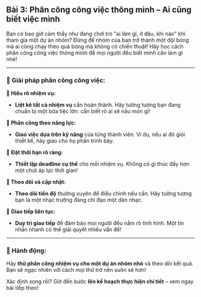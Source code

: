## Bài 3: Phân công công việc thông minh – Ai cũng biết việc mình

Bạn có bao giờ cảm thấy như đang chơi trò "ai làm gì, ở đâu, khi nào" khi tham gia một dự án nhóm? Đừng để nhóm của bạn trở thành một đội bóng mà ai cũng chạy theo quả bóng mà không có chiến thuật! Hãy học cách phân công công việc thông minh để mọi người đều biết mình cần làm gì nhé!

---

### 📌 Giải pháp phân công công việc:

**🔹 Hiểu rõ nhiệm vụ:**
- **Liệt kê tất cả nhiệm vụ** cần hoàn thành. Hãy tưởng tượng bạn đang chuẩn bị một bữa tiệc lớn: cần biết rõ ai sẽ nấu món gì!

**🔹 Phân công theo năng lực:**
- **Giao việc dựa trên kỹ năng** của từng thành viên. Ví dụ, nếu ai đó giỏi thiết kế, hãy giao cho họ phần trình bày.

**🔹 Đặt thời hạn rõ ràng:**
- **Thiết lập deadline cụ thể** cho mỗi nhiệm vụ. Không có gì thúc đẩy hơn một chút áp lực thời gian!

**🔹 Theo dõi và cập nhật:**
- **Theo dõi tiến độ** thường xuyên để điều chỉnh nếu cần. Hãy tưởng tượng bạn là một nhạc trưởng đang chỉ đạo một dàn nhạc.

**🔹 Giao tiếp liên tục:**
- **Duy trì giao tiếp** để đảm bảo mọi người đều nắm rõ tình hình. Một tin nhắn nhanh có thể giải quyết nhiều vấn đề!

---

### 🚀 Hành động:

Hãy **thử phân công nhiệm vụ cho một dự án nhóm nhỏ** và theo dõi kết quả. Bạn sẽ ngạc nhiên với cách mọi thứ trở nên suôn sẻ hơn!

Xác định xong rồi? Giờ đến bước **lên kế hoạch thực hiện chi tiết** – xem ngay bài tiếp theo!